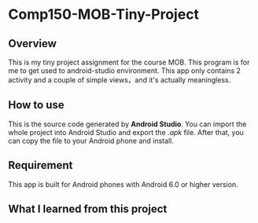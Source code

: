 # Comp150-MOB-Tiny-Project

## Overview
This is my tiny project assignment for the course MOB. This program is for me to get used to android-studio environment. This app only contains 2 activity and a couple of simple views，and it's actually meaningless.

## How to use
This is the source code generated by **Android Studio**. You can import the whole project into Android Studio and export the _.apk_ file. After that, you can copy the file to your Android phone and install.

## Requirement
This app is built for Android phones with Android 6.0 or higher version.

## What I learned from this project




